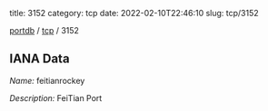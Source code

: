 title: 3152
category: tcp
date: 2022-02-10T22:46:10
slug: tcp/3152

[portdb](/) / [tcp](/category/tcp.html) / 3152


## IANA Data

_Name:_ feitianrockey

_Description:_ FeiTian Port

